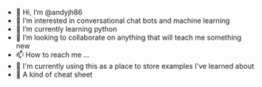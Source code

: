 - 👋 Hi, I’m @andyjh86
- 👀 I’m interested in conversational chat bots and machine learning
- 🌱 I’m currently learning python
- 💞️ I’m looking to collaborate on anything that will teach me something new
- 📫 How to reach me ...
- 💾 I'm currently using this as a place to store examples I've learned about
- 📝 A kind of cheat sheet

<!---
andyjh86/andyjh86 is a ✨ special ✨ repository because its `README.md` (this file) appears on your GitHub profile.
You can click the Preview link to take a look at your changes.
--->
